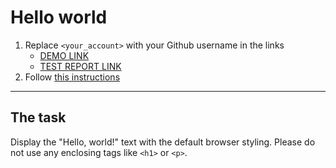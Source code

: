 # Hello world
1. Replace `<your_account>` with your Github username in the links
    - [DEMO LINK](https://OliinykKostya.github.io/layout_hello-world/) <br>
    - [TEST REPORT LINK](https://OliinykKostya.github.io/layout_hello-world/report/html_report/)
2. Follow [this instructions](https://mate-academy.github.io/layout_task-guideline/)
___

## The task 
Display the "Hello, world!" text with the default browser styling. Please do not 
use any enclosing tags like `<h1>` or `<p>`.
